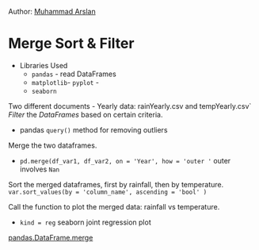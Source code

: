 Author: [Muhammad Arslan](https://www.linkedin.com/in/mecxlan/)

# Merge Sort & Filter
* Libraries Used
  * `pandas` - read DataFrames 
  * `matplotlib`- `pyplot` - 
  * `seaborn`
  
Two different documents - Yearly data: rainYearly.csv and tempYearly.csv`
_Filter_ the _DataFrames_ based on certain criteria.
* pandas `query()` method for removing outliers 

Merge the two dataframes.
* `pd.merge(df_var1, df_var2, on = 'Year', how = 'outer '` outer involves `Nan`
  
Sort the merged dataframes, first by rainfall, then by temperature.
`var.sort_values(by = 'column_name', ascending = 'bool' )`

Call the function to plot the merged data: rainfall vs temperature.
* `kind = reg` seaborn joint regression plot

[pandas.DataFrame.merge](https://pandas.pydata.org/pandas-docs/stable/reference/api/pandas.DataFrame.merge.html)
